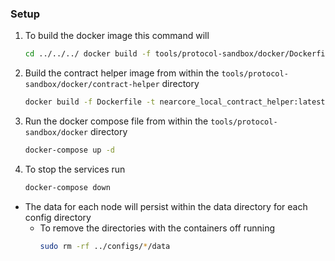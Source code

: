 ### Setup

1. To build the docker image this command will
    ```bash
    cd ../../../ docker build -f tools/protocol-sandbox/docker/Dockerfile -t nearcore_local_test:latest .
    ```
2. Build the contract helper image from within the `tools/protocol-sandbox/docker/contract-helper` directory
    ``` bash 
    docker build -f Dockerfile -t nearcore_local_contract_helper:latest .
    ```
3. Run the docker compose file from within the `tools/protocol-sandbox/docker` directory
    ```bash
    docker-compose up -d 
    ```
4. To stop the services run
    ```bash
    docker-compose down
    ```
   
- The data for each node will persist within the data directory for each config directory
  - To remove the directories with the containers off running
    ```bash
    sudo rm -rf ../configs/*/data
    ```
